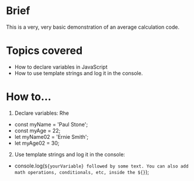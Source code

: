 # Brief
This is a very, very basic demonstration of an average calculation code.

# Topics covered
- How to declare variables in JavaScript
- How to use template strings and log it in the console.
 
# How to...
1) Declare variables:
  Rhe
  * const myName = 'Paul Stone';
  * const myAge = 22;
  * let myName02 = 'Ernie Smith';
  * let myAge02 = 30;
2) Use template strings and log it in the console:
  * console.log(`${yourVariable} followed by some text. You can also add math operations, conditionals,
   etc, inside the ${}`);
